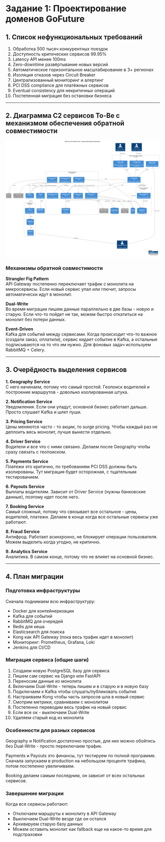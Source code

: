 # Задание 1: Проектирование доменов GoFuture

## 1. Список нефункциональных требований

1. Обработка 500 тысяч конкурентных поездок
2. Доступность критических сервисов 99.95%
3. Latency API менее 100ms
4. Zero-downtime развёртывание новых версий
5. Автоматическое горизонтальное масштабирование в 3+ регионах
6. Изоляция отказов через Circuit Breaker
7. Централизованный мониторинг и алертинг
8. PCI DSS compliance для платёжных сервисов
9. Eventual consistency для некритичных операций
10. Постепенная миграция без остановки бизнеса

---

## 2. Диаграмма С2 сервисов To-Be с механизмом обеспечения обратной совместимости

![Диаграмма C2 To-Be Architecture](img/GoFuture_ToBeArchitecture_C2.png)

### Механизмы обратной совместимости

**Strangler Fig Pattern**  
API Gateway постепенно переключает трафик с монолита на микросервисы. Если новый сервис упал или глючит, запросы автоматически идут в монолит.

**Dual-Write**  
Во время миграции пишем данные параллельно в две базы - новую и старую. Если что-то пойдет не так, можем быстро откатиться на монолит без потери данных.

**Event-Driven**  
Kafka для событий между сервисами. Когда происходит что-то важное (создали заказ, оплатили), сервис кидает событие в Kafka, а остальные подписываются на то что им нужно. Для фоновых задач используем RabbitMQ + Celery.

---

## 3. Очерёдность выделения сервисов

**1. Geography Service**  
С него начинаем, потому что самый простой. Геопоиск водителей и построение маршрутов - довольно изолированная штука.

**2. Notification Service**  
Уведомления. Если они упадут, основной бизнес работает дальше. Просто слушает Kafka и шлет пуши.

**3. Pricing Service**  
Цены меняются часто - то акции, то surge pricing. Чтобы каждый раз не деплоить весь монолит, лучше вынести отдельно.

**4. Driver Service**  
Водители и все что с ними связано. Делаем после Geography чтобы сразу связать с геопоиском.

**5. Payments Service**  
Платежи это критично, по требованиям PCI DSS должны быть изолированы. Тут миграция будет осторожная, с тщательным тестированием.

**6. Payouts Service**  
Выплаты водителям. Зависит от Driver Service (нужны банковские данные), поэтому идет после него.

**7. Booking Service**  
Самый сложный, потому что связывает все остальное - цены, водителей, платежи. Делаем в конце когда все остальные сервисы уже работают.

**8. Fraud Service**  
Антифрод. Работает асинхронно, не блокирует операции пользователя. Можем выделить когда угодно, не критично.

**9. Analytics Service**  
Аналитика. В самом конце, потому что не влияет на основной бизнес.

---

## 4. План миграции

### Подготовка инфраструктуры

Сначала поднимаем всю инфраструктуру:
- Docker для контейнеризации
- Kafka для событий
- RabbitMQ для очередей
- Redis для кеша
- Elasticsearch для поиска
- Kong как API Gateway (пока весь трафик идет в монолит)
- Мониторинг: Prometheus, Grafana, Loki
- Jenkins для CI/CD

### Миграция сервиса (общие шаги)

1. Создаем новую PostgreSQL базу для сервиса
2. Пишем сам сервис на Django или FastAPI
3. Переносим данные из монолита
4. Включаем Dual-Write - теперь пишем и в старую и в новую базу
5. Подключаем к Kafka чтобы слушать/публиковать события
6. Настраиваем Kong чтобы часть запросов шла в новый сервис
7. Смотрим метрики, сравниваем с монолитом
8. Постепенно переводим весь трафик на новый сервис
9. Если все ок - выключаем Dual-Write
10. Удаляем старый код из монолита

### Особенности для разных сервисов

Geography и Notification достаточно простые, для них можно обойтись без Dual-Write - просто переключаем трафик.

Payments и Payouts это финансы, тут тестируем по полной программе. Сначала запускаем в production на небольшом проценте трафика, потом постепенно увеличиваем.

Booking делаем самым последним, он зависит от всех остальных сервисов.

### Завершение миграции

Когда все сервисы работают:
- Отключаем маршруты к монолиту в API Gateway
- Выключаем Dual-Write везде где он остался
- Архивируем старую базу данных
- Можем оставить монолит как fallback еще на какое-то время для подстраховки
